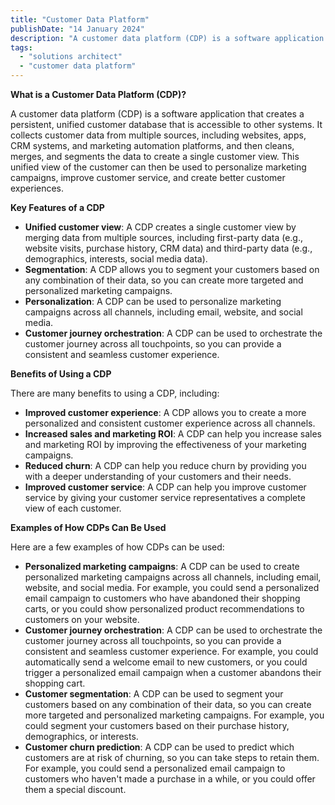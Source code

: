 ```yaml
---
title: "Customer Data Platform"
publishDate: "14 January 2024"
description: "A customer data platform (CDP) is a software application that creates a persistent, unified customer database that is accessible to other systems"
tags:
  - "solutions architect"
  - "customer data platform"
---
```


**What is a Customer Data Platform (CDP)?**

A customer data platform (CDP) is a software application that creates a persistent, unified customer database that is accessible to other systems. It collects customer data from multiple sources, including websites, apps, CRM systems, and marketing automation platforms, and then cleans, merges, and segments the data to create a single customer view. This unified view of the customer can then be used to personalize marketing campaigns, improve customer service, and create better customer experiences.

**Key Features of a CDP**

- **Unified customer view**: A CDP creates a single customer view by merging data from multiple sources, including first-party data (e.g., website visits, purchase history, CRM data) and third-party data (e.g., demographics, interests, social media data).
- **Segmentation**: A CDP allows you to segment your customers based on any combination of their data, so you can create more targeted and personalized marketing campaigns.
- **Personalization**: A CDP can be used to personalize marketing campaigns across all channels, including email, website, and social media.
- **Customer journey orchestration**: A CDP can be used to orchestrate the customer journey across all touchpoints, so you can provide a consistent and seamless customer experience.

**Benefits of Using a CDP**

There are many benefits to using a CDP, including:

- **Improved customer experience**: A CDP allows you to create a more personalized and consistent customer experience across all channels.
- **Increased sales and marketing ROI**: A CDP can help you increase sales and marketing ROI by improving the effectiveness of your marketing campaigns.
- **Reduced churn**: A CDP can help you reduce churn by providing you with a deeper understanding of your customers and their needs.
- **Improved customer service**: A CDP can help you improve customer service by giving your customer service representatives a complete view of each customer.

**Examples of How CDPs Can Be Used**

Here are a few examples of how CDPs can be used:

- **Personalized marketing campaigns**: A CDP can be used to create personalized marketing campaigns across all channels, including email, website, and social media. For example, you could send a personalized email campaign to customers who have abandoned their shopping carts, or you could show personalized product recommendations to customers on your website.
- **Customer journey orchestration**: A CDP can be used to orchestrate the customer journey across all touchpoints, so you can provide a consistent and seamless customer experience. For example, you could automatically send a welcome email to new customers, or you could trigger a personalized email campaign when a customer abandons their shopping cart.
- **Customer segmentation**: A CDP can be used to segment your customers based on any combination of their data, so you can create more targeted and personalized marketing campaigns. For example, you could segment your customers based on their purchase history, demographics, or interests.
- **Customer churn prediction**: A CDP can be used to predict which customers are at risk of churning, so you can take steps to retain them. For example, you could send a personalized email campaign to customers who haven't made a purchase in a while, or you could offer them a special discount.
